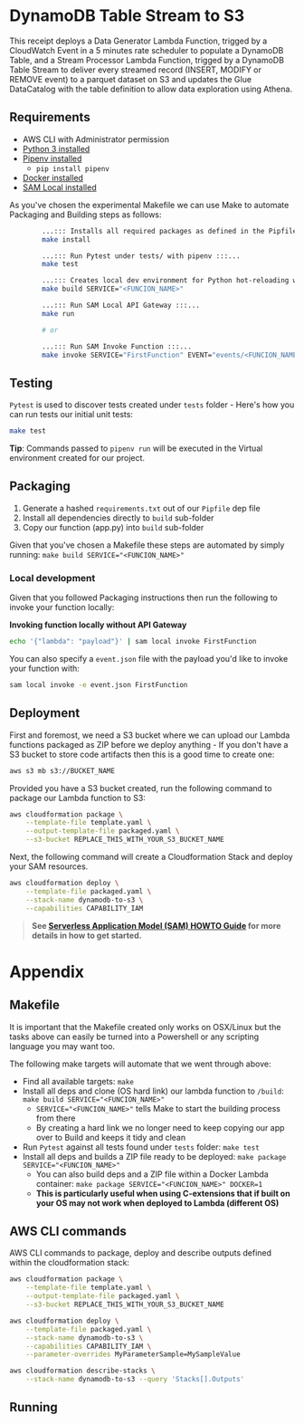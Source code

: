 # DynamoDB Table Stream to S3

This receipt deploys a Data Generator Lambda Function, trigged by a CloudWatch Event in a 5 minutes rate scheduler to 
populate a DynamoDB Table, and a Stream Processor Lambda Function, trigged by a DynamoDB Table Stream to deliver every 
streamed record (INSERT, MODIFY or REMOVE event) to a parquet dataset on S3 and updates the Glue DataCatalog with the 
table definition to allow data exploration using Athena. 

## Requirements

* AWS CLI with Administrator permission
* [Python 3 installed](https://www.python.org/downloads/)
* [Pipenv installed](https://github.com/pypa/pipenv)
    - `pip install pipenv`
* [Docker installed](https://www.docker.com/community-edition)
* [SAM Local installed](https://github.com/awslabs/aws-sam-local) 


As you've chosen the experimental Makefile we can use Make to automate Packaging and Building steps as follows:

```bash
        ...::: Installs all required packages as defined in the Pipfile :::...
        make install

        ...::: Run Pytest under tests/ with pipenv :::...
        make test

        ...::: Creates local dev environment for Python hot-reloading w/ packages:::...
        make build SERVICE="<FUNCION_NAME>"

        ...::: Run SAM Local API Gateway :::...
        make run

        # or

        ...::: Run SAM Invoke Function :::...
        make invoke SERVICE="FirstFunction" EVENT="events/<FUNCION_NAME>_event.json"
```


## Testing

`Pytest` is used to discover tests created under `tests` folder - Here's how you can run tests our initial unit tests:


```bash
make test
```

**Tip**: Commands passed to `pipenv run` will be executed in the Virtual environment created for our project.


## Packaging

1. Generate a hashed `requirements.txt` out of our `Pipfile` dep file
1. Install all dependencies directly to `build` sub-folder
1. Copy our function (app.py) into `build` sub-folder

Given that you've chosen a Makefile these steps are automated by simply running: ``make build SERVICE="<FUNCION_NAME>"``

### Local development

Given that you followed Packaging instructions then run the following to invoke your function locally:


**Invoking function locally without API Gateway**

```bash
echo '{"lambda": "payload"}' | sam local invoke FirstFunction
```

You can also specify a `event.json` file with the payload you'd like to invoke your function with:

```bash
sam local invoke -e event.json FirstFunction
```



## Deployment

First and foremost, we need a S3 bucket where we can upload our Lambda functions packaged as ZIP before we deploy anything - If you don't have a S3 bucket to store code artifacts then this is a good time to create one:

```bash
aws s3 mb s3://BUCKET_NAME
```

Provided you have a S3 bucket created, run the following command to package our Lambda function to S3:

```bash
aws cloudformation package \
    --template-file template.yaml \
    --output-template-file packaged.yaml \
    --s3-bucket REPLACE_THIS_WITH_YOUR_S3_BUCKET_NAME
```

Next, the following command will create a Cloudformation Stack and deploy your SAM resources.

```bash
aws cloudformation deploy \
    --template-file packaged.yaml \
    --stack-name dynamodb-to-s3 \
    --capabilities CAPABILITY_IAM
```

> **See [Serverless Application Model (SAM) HOWTO Guide](https://github.com/awslabs/serverless-application-model/blob/master/HOWTO.md) for more details in how to get started.**



# Appendix


## Makefile

It is important that the Makefile created only works on OSX/Linux but the tasks above can easily be turned into a Powershell or any scripting language you may want too.

The following make targets will automate that we went through above:

* Find all available targets: `make`
* Install all deps and clone (OS hard link) our lambda function to `/build`: `make build SERVICE="<FUNCION_NAME>"`
    - `SERVICE="<FUNCION_NAME>"` tells Make to start the building process from there
    - By creating a hard link we no longer need to keep copying our app over to Build and keeps it tidy and clean
* Run `Pytest` against all tests found under `tests` folder: `make test`
* Install all deps and builds a ZIP file ready to be deployed: `make package SERVICE="<FUNCION_NAME>"`
    - You can also build deps and a ZIP file within a Docker Lambda container: `make package SERVICE="<FUNCION_NAME>" DOCKER=1`
    - **This is particularly useful when using C-extensions that if built on your OS may not work when deployed to Lambda (different OS)**


## AWS CLI commands

AWS CLI commands to package, deploy and describe outputs defined within the cloudformation stack:

```bash
aws cloudformation package \
    --template-file template.yaml \
    --output-template-file packaged.yaml \
    --s3-bucket REPLACE_THIS_WITH_YOUR_S3_BUCKET_NAME

aws cloudformation deploy \
    --template-file packaged.yaml \
    --stack-name dynamodb-to-s3 \
    --capabilities CAPABILITY_IAM \
    --parameter-overrides MyParameterSample=MySampleValue

aws cloudformation describe-stacks \
    --stack-name dynamodb-to-s3 --query 'Stacks[].Outputs'
```

## Running 
